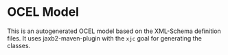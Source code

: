 # OCEL Model

This is an autogenerated OCEL model based on the XML-Schema definition files. It uses jaxb2-maven-plugin with the 
`xjc` goal for generating the classes.